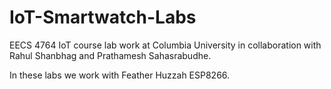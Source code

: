 # IoT-Smartwatch-Labs

EECS 4764 IoT course lab work at Columbia University in collaboration with Rahul Shanbhag and Prathamesh Sahasrabudhe. 

In these labs we work with Feather Huzzah ESP8266. 
